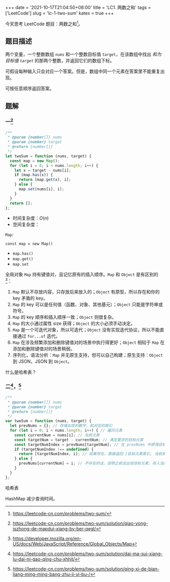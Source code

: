 +++
date = '2021-10-17T21:04:50+08:00'
title = 'LC1. 两数之和'
tags = ['LeetCode']
slug = 'lc-1-two-sum'
katex = true
+++

今天思考 LeetCode 题目：两数之和[^1]。

## 题目描述

两个变量，一个整数数组 `nums` 和一个整数目标值 `target`，在该数组中找出 *和为目标值 `target`* 的那两个整数，并返回它们的数组下标。

可假设每种输入只会对应一个答案。但是，数组中同一个元素在答案里不能重复出现。

可按任意顺序返回答案。

## 题解

### 一[^2]

```js
/**
 * @param {number[]} nums
 * @param {number} target
 * @return {number[]}
 */
let twoSum = function (nums, target) {
  const map = new Map();
  for (let i = 0; i < nums.length; i++) {
    let x = target - nums[i];
    if (map.has(x)) {
      return [map.get(x), i];
    } else {
      map.set(nums[i], i);
    }
  }
  return [];
};
```

- 时间复杂度：$O(n)$
- 空间复杂度：

`Map`:

`const map = new Map()`

- `map.has()`
- `map.get()`
- `map.set`

全局对象 `Map` 持有键值对，且记忆原有的插入顺序。`Map` 和 `Object` 是有区别的[^3]：

1. `Map` 默认不存放内容，只存放后来放入的；`Object` 有原型，所以存在和你的 key 矛盾的 key。
2. `Map` 的 key 可以是任何值（函数、对象、其他基元）；`Object` 只能是字符串或符号。
3. `Map` 的 key 顺序和插入顺序一致；`Object` 则很复杂。
4. `Map` 的大小通过属性 size 获得；`Object` 的大小必须手动决定。
5. `Map` 是一个可迭代对象，所以可迭代；`Object` 没有实现迭代协议，所以不能直接通过 `for...of` 迭代。
6. `Map` 在涉及频繁添加和删除键值对的场景中执行得更好；`Object` 相较于 `Map` 在添加和删除键值对的场景稍弱。
7. 序列化，语法分析：`Map` 并无原生支持，但可以自己构建；原生支持：`Object` 到 JSON，JSON 到 `Object`。

什么是哈希表？

### 二[^4]，[^5]

```js
/**
 * @param {number[]} nums
 * @param {number} target
 * @return {number[]}
 */
var twoSum = function (nums, target) {
  let prevNums = {}; // 存储出现的数字，和对应的索引
  for (let i = 0; i < nums.length; i++) { // 遍历元素
    const currentNum = nums[i]; // 当前元素
    const targetNum = target - currentNum; // 满足要求的目标元素
    const targetNumIndex = prevNums[targetNum]; // 在 prevNums 中获得目标元素的索引
    if (targetNumIndex !== undefined) {
      return [targetNumIndex, i]; // 如果存在，直接返回 [目标元素索引, 当前索引]
    } else {
      prevNums[currentNum] = i; // 不存在的话，说明之前没出现目标元素，存入当前元素和对应索引
    }
  }
};
```

哈希表

HashMap 减少查询时间。

[^1]: https://leetcode-cn.com/problems/two-sum/
[^2]: https://leetcode-cn.com/problems/two-sum/solution/qiao-yong-jszhong-de-mapdui-xiang-by-ber-qegl/
[^3]: https://developer.mozilla.org/en-US/docs/Web/JavaScript/Reference/Global_Objects/Map
[^4]: https://leetcode-cn.com/problems/two-sum/solution/dai-ma-sui-xiang-lu-dai-ni-gao-qing-chu-xhhit/
[^5]: https://leetcode-cn.com/problems/two-sum/solution/qing-xi-de-bian-liang-ming-ming-bang-zhu-ji-yi-bu-/
